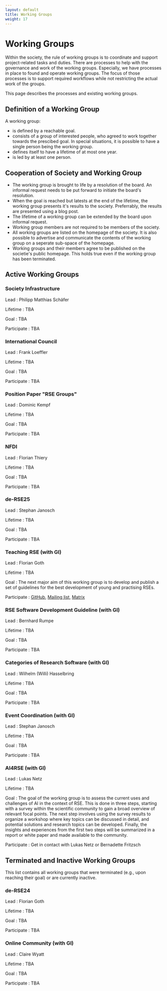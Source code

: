 ```yaml
---
layout: default
title: Working Groups
weight: 17
---        
```


# Working Groups

Within the society, the rule of working groups is to coordinate and support project-related tasks and duties.
There are processes to help with the governance and work of the working groups.
Especially, we have processes in place to found and operate working groups.
The focus of those processes is to support required workflows while not restricting the actual work of the groups.

This page describes the processes and existing working groups.

## Definition of a Working Group

A working group:
- is defined by a reachable goal.
- consists of a group of interested people, who agreed to work together towards the prescibed goal.
  In special situations, it is possible to have a single person being the working group.
- defines itself to have a lifetime of at most one year.
- is led by at least one person.

## Cooperation of Society and Working Group

- The working group is brought to life by a resolution of the board.
  An informal request needs to be put forward to initiate the board's resolution.
- When the goal is reached but latests at the end of the lifetime, the working group presents it's results to the society.
  Preferrably, the results are presented using a blog post.
- The lifetime of a working group can be extended by the board upon informal request.
- Working group members are not required to be members of the society.
- All working groups are listed on the homepage of the society.
  It is also possible to advertise and communicate the contents of the working group on a seperate sub-space of the homepage.
- Working groups and their members agree to be published on the societie's public homepage.
  This holds true even if the working group has been terminated.

## Active Working Groups

### Society Infrastructure

Lead
: Philipp Matthias Schäfer

Lifetime
: TBA

Goal
: TBA

Participate
: TBA

### International Council

Lead
: Frank Loeffler

Lifetime
: TBA

Goal
: TBA

Participate
: TBA

### Position Paper "RSE Groups"

Lead
: Dominic Kempf

Lifetime
: TBA

Goal
: TBA

Participate
: TBA

### NFDI

Lead
: Florian Thiery

Lifetime
: TBA

Goal
: TBA

Participate
: TBA

### de-RSE25

Lead
: Stephan Janosch

Lifetime
: TBA

Goal
: TBA

Participate
: TBA

### Teaching RSE (with GI)

Lead
: Florian Goth

Lifetime
: TBA

Goal
: The next major aim of this working group is to develop and publish a set of guidelines for the best development of young and practising RSEs.

Participate
: [GitHub](https://github.com/the-teachingRSE-project), [Mailing list](https://www.listserv.dfn.de/sympa/info/jmu-teachingrse), [Matrix](https://matrix.to/#/#de-rse.org-AK-trainingRSE:matrix.org)

### RSE Software Development Guideline (with GI)

Lead
: Bernhard Rumpe

Lifetime
: TBA

Goal
: TBA

Participate
: TBA

### Categories of Research Software (with GI)

Lead
: Wilhelm (Willi) Hasselbring

Lifetime
: TBA

Goal
: TBA

Participate
: TBA

### Event Coordination (with GI)

Lead
: Stephan Janosch

Lifetime
: TBA

Goal
: TBA

Participate
: TBA

### AI4RSE (with GI)

Lead
: Lukas Netz

Lifetime
: TBA

Goal
: The goal of the working group is to assess the current uses and challenges of AI in the context of RSE. This is done in three steps, starting with a survey within the scientific community to gain a broad overview of relevant focal points. The next step involves using the survey results to organize a workshop where key topics can be discussed in detail, and potential solutions and research topics can be developed. Finally, the insights and experiences from the first two steps will be summarized in a report or white paper and made available to the community.

Participate
: Get in contact with Lukas Netz or Bernadette Fritzsch

## Terminated and Inactive Working Groups

This list contains all working groups that were terminated (e.g., upon reaching their goal) or are currently inactive.

### de-RSE24

Lead
: Florian Goth

Lifetime
: TBA

Goal
: TBA

Participate
: TBA

### Online Community (with GI)

Lead
: Claire Wyatt

Lifetime
: TBA

Goal
: TBA

Participate
: TBA
